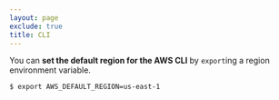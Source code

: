 ```yaml
---
layout: page
exclude: true
title: CLI
---
```


You can **set the default region for the AWS CLI** by `export`ing a region environment variable.
```bash
$ export AWS_DEFAULT_REGION=us-east-1
```
<!--stackedit_data:
eyJoaXN0b3J5IjpbLTE4MTQ0MTgxNDNdfQ==
-->